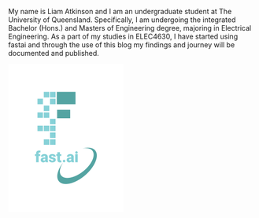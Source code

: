 My name is Liam Atkinson and I am an undergraduate student at The University of Queensland. Specifically, I am undergoing the integrated Bachelor (Hons.) and Masters of Engineering degree, majoring in Electrical Engineering. As a part of my studies in ELEC4630, I have started using fastai and through the use of this blog my findings and journey will be documented and published.

![Image of fast.ai logo](images/logo.png)
